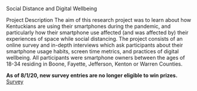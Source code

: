 Social Distance and Digital Wellbeing

Project Description
The aim of this research project was to learn about how Kentuckians are using their smartphones during the pandemic, and particularly how their smartphone use affected (and was affected by) their experiences of space while social distancing. The project consists of an online survey and in-depth interviews which ask participants about their smartphone usage habits, screen time metrics, and practices of digital wellbeing. All participants were smartphone owners between the ages of 18-34 residing in Boone, Fayette, Jefferson, Kenton or Warren Counties.

**As of 8/1/20, new survey entries are no longer eligible to win prizes.**
[Survey](https://jacographer.github.io/survey) 
